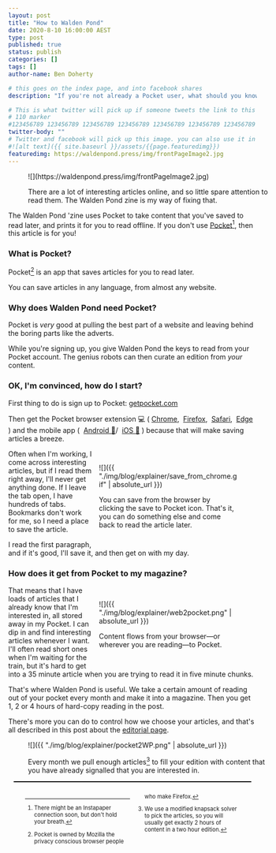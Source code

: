 ```yaml
---
layout: post
title: "How to Walden Pond"
date: 2020-8-10 16:00:00 AEST
type: post
published: true
status: publish
categories: []
tags: []
author-name: Ben Doherty

# this goes on the index page, and into facebook shares
description: "If you're not already a Pocket user, what should you know?"

# This is what twitter will pick up if someone tweets the link to this page
# 110 marker
#123456789 123456789 123456789 123456789 123456789 123456789 123456789 123456789 123456789 123456789 123456789 123456789
twitter-body: ""
# Twitter and facebook will pick up this image. you can also use it in a post with: -
#![alt text]({{ site.baseurl }}/assets/{{page.featuredimg}})
featuredimg: https://waldenpond.press/img/frontPageImage2.jpg
---
```


<style>
    figure.full-width {
        width: 100%;
        max-width: initial;
    }
    figure.half-width {
        width: 20em;
        max-width: 100%;
        float: right;
        margin-left: 1em;
    }
    figure img {
        max-height: initial;
    }
    .footnotes {
        clear: both;
        column-width: 16em;
        font-size: 80%;
        border-top: 2px solid black;
        padding: 2em;
        margin: 1em
    }
    h3{clear: both;}
</style>
<figure class="full-width">
![](https://waldenpond.press/img/frontPageImage2.jpg)

<figcaption>

There are a lot of interesting articles online, and so little spare attention to read them. The Walden Pond zine is my way of fixing that.

</figcaption>
</figure>

The Walden Pond 'zine uses Pocket to take content that you've saved to read later, and prints it for you to read offline. If you don't use [Pocket](https://getpocket.com/)[^ip], then this article is for you!

### What is Pocket?

Pocket[^ff] is an app that saves articles for you to read later.

You can save articles in any language, from almost any website.

### Why does Walden Pond need Pocket?

Pocket is _very_ good at pulling the best part of a website and leaving behind the boring parts like the adverts.

While you're signing up, you give Walden Pond the keys to read from your Pocket account. The genius robots can then curate an edition from _your_ content.

### OK, I'm convinced, how do I start?

First thing to do is sign up to Pocket: [getpocket.com](https://getpocket.com/)

Then get the Pocket browser extension 💻 (
[Chrome](https://getpocket.com/chrome/), 
[Firefox](https://getpocket.com/firefox/), 
[Safari](https://getpocket.com/safari/), 
[Edge](https://getpocket.com/edge)
) and the mobile app ( 
[Android 🤖](https://play.google.com/store/apps/details?id=com.ideashower.readitlater.pro)/ 
[iOS 🍏](https://apps.apple.com/au/app/pocket-save-read-grow/id309601447)
) because that will make saving articles a breeze.

<figure class="half-width">

![]({{ "./img/blog/explainer/save_from_chrome.gif" | absolute_url }})

<figcaption>

You can save from the browser by clicking the save to Pocket icon. That's it, you can do something else and come back to read the article later.

</figcaption>
</figure>

Often when I'm working, I come across interesting articles, but if I read them right away, I'll never get anything done. If I leave the tab open, I have hundreds of tabs. Bookmarks don't work for me, so I need a place to save the article.

I read the first paragraph, and if it's good, I'll save it, and then get on with my day.

### How does it get from Pocket to my magazine?

<figure class="half-width">

![]({{ "./img/blog/explainer/web2pocket.png" | absolute_url }})

<figcaption>

Content flows from your browser&mdash;or wherever you are reading&mdash;to Pocket.

</figcaption>
</figure>

That means that I have loads of articles that I already know that I'm interested in, all stored away in my Pocket. I can dip in and find interesting articles whenever I want. I'll often read short ones when I'm waiting for the train, but it's hard to get into a 35 minute article when you are trying to read it in five minute chunks.

That's where Walden Pond is useful. We take a certain amount of reading out of your pocket every month and make it into a magazine. Then you get 1, 2 or 4 hours of hard-copy reading in the post.

There's more you can do to control how we choose your articles, and that's all described in this post about the [editorial page](https://waldenpond.press/2020/05/26/editorial.html).

<figure class="full-width">

![]({{ "./img/blog/explainer/pocket2WP.png" | absolute_url }})

<figcaption>

Every month we pull enough articles[^ks] to fill your edition with content that you have already signalled that you are interested in.

</figcaption>
</figure>

[^ks]: We use a modified knapsack solver to pick the articles, so you will usually get exactly 2 hours of content in a two hour edition.
[^ip]: There might be an Instapaper connection soon, but don't hold your breath.
[^ff]: Pocket is owned by Mozilla the privacy conscious browser people who make Firefox.
